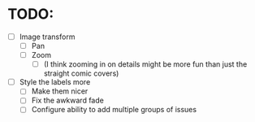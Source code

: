 # TODO:

- [ ] Image transform
    - [ ] Pan
    - [ ] Zoom
        - [ ] (I think zooming in on details might be more fun than just the straight comic covers)
- [ ] Style the labels more
    - [ ] Make them nicer
    - [ ] Fix the awkward fade
    - [ ] Configure ability to add multiple groups of issues
